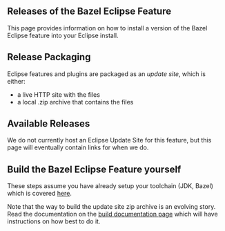 ## Releases of the Bazel Eclipse Feature

This page provides information on how to install a version of the Bazel Eclipse feature into your Eclipse install.

## Release Packaging

Eclipse features and plugins are packaged as an *update site*, which is either:
- a live HTTP site with the files
- a local .zip archive that contains the files

## Available Releases

We do not currently host an Eclipse Update Site for this feature, but this page will eventually contain links for when we do.

## Build the Bazel Eclipse Feature yourself

These steps assume you have already setup your toolchain (JDK, Bazel) which is covered
  [here](install.md).

Note that the way to build the update site zip archive is an evolving story.
Read the documentation on the [build documentation page](dev/threebuilds.md) which will have instructions on how best to do it.
